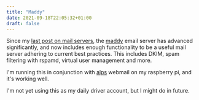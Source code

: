 ```yaml
---
title: "Maddy"
date: 2021-09-18T22:05:32+01:00
draft: false
---
```


Since my [last post on mail servers](https://mfashby.net/posts/2018-06-01-mailu/), the [maddy](https://maddy.email/) email server has advanced significantly, and now includes enough functionality to be a useful mail server adhering to current best practices. This includes DKIM, spam filtering with rspamd, virtual user management and more.

I'm running this in conjunction with [alps](https://sr.ht/~migadu/alps/) webmail on my raspberry pi, and it's working well.

I'm not yet using this as my daily driver account, but I might do in future.
